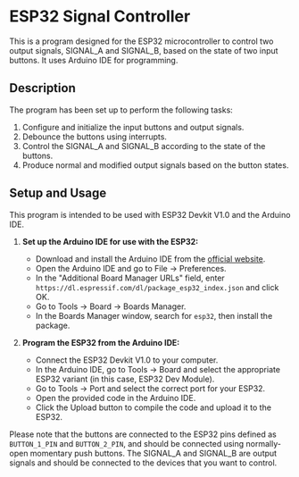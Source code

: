 # ESP32 Signal Controller

This is a program designed for the ESP32 microcontroller to control two output signals, SIGNAL_A and SIGNAL_B, based on the state of two input buttons. It uses Arduino IDE for programming.

## Description

The program has been set up to perform the following tasks:

1. Configure and initialize the input buttons and output signals.
2. Debounce the buttons using interrupts.
3. Control the SIGNAL_A and SIGNAL_B according to the state of the buttons.
4. Produce normal and modified output signals based on the button states.

## Setup and Usage

This program is intended to be used with ESP32 Devkit V1.0 and the Arduino IDE.

1. **Set up the Arduino IDE for use with the ESP32:**
   - Download and install the Arduino IDE from the [official website](https://www.arduino.cc/en/main/software).
   - Open the Arduino IDE and go to File -> Preferences.
   - In the "Additional Board Manager URLs" field, enter `https://dl.espressif.com/dl/package_esp32_index.json` and click OK.
   - Go to Tools -> Board -> Boards Manager.
   - In the Boards Manager window, search for `esp32`, then install the package.

2. **Program the ESP32 from the Arduino IDE:**
   - Connect the ESP32 Devkit V1.0 to your computer.
   - In the Arduino IDE, go to Tools -> Board and select the appropriate ESP32 variant (in this case, ESP32 Dev Module).
   - Go to Tools -> Port and select the correct port for your ESP32.
   - Open the provided code in the Arduino IDE.
   - Click the Upload button to compile the code and upload it to the ESP32.

Please note that the buttons are connected to the ESP32 pins defined as `BUTTON_1_PIN` and `BUTTON_2_PIN`, and should be connected using normally-open momentary push buttons. The SIGNAL_A and SIGNAL_B are output signals and should be connected to the devices that you want to control.
